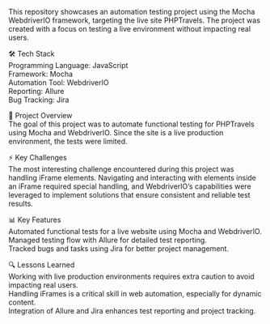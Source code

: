 This repository showcases an automation testing project using the Mocha WebdriverIO framework, targeting the live site PHPTravels. The project was created with a focus on testing a live environment without impacting real users.  

🛠️ Tech Stack  
Programming Language: JavaScript  
Framework: Mocha  
Automation Tool: WebdriverIO  
Reporting: Allure  
Bug Tracking: Jira  

🚀 Project Overview  
The goal of this project was to automate functional testing for PHPTravels using Mocha and WebdriverIO. Since the site is a live production environment, the tests were limited.

⚡ Key Challenges  
The most interesting challenge encountered during this project was handling iFrame elements. Navigating and interacting with elements inside an iFrame required special handling, and WebdriverIO’s capabilities were leveraged to implement solutions that ensure consistent and reliable test results.

📊 Key Features  
Automated functional tests for a live website using Mocha and WebdriverIO.  
Managed testing flow with Allure for detailed test reporting.  
Tracked bugs and tasks using Jira for better project management.  

🔍 Lessons Learned  
Working with live production environments requires extra caution to avoid impacting real users.  
Handling iFrames is a critical skill in web automation, especially for dynamic content.  
Integration of Allure and Jira enhances test reporting and project tracking.  
